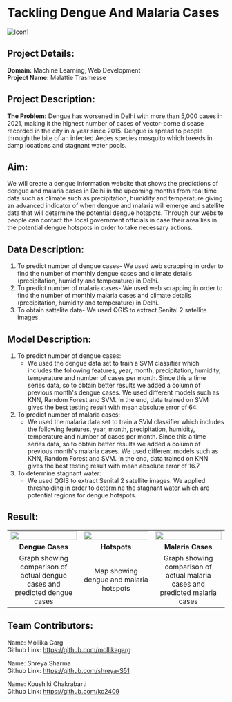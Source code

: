 # Tackling Dengue And Malaria Cases
![Icon1](https://user-images.githubusercontent.com/91798475/148276972-33566223-ee5c-4e4c-a206-aba43c456853.png)

## Project Details:
**Domain:** Machine Learning, Web Development               
**Project Name:** Malattie Trasmesse

## Project Description:
**The Problem:** 
Dengue has worsened in Delhi with more than 5,000 cases in 2021, making it the highest number of cases of vector-borne disease recorded in the city in a year since 2015. Dengue is spread to people through the bite of an infected Aedes species mosquito which breeds in damp locations and stagnant water pools.

## Aim:
We will create a dengue information website that shows the predictions of dengue and malaria cases in Delhi in the upcoming months from real time data such as climate such as precipitation, humidity and temperature giving an advanced indicator of when dengue and malaria will emerge and satellite data that will determine the potential dengue hotspots. Through our website people can contact the local government officials in case their area lies in the potential dengue hotspots in order to take necessary actions.


## Data Description:
1. To predict number of dengue cases- We used web scrapping in order to find the number of monthly dengue cases and climate details (precipitation, humidity and  temperature) in Delhi. 
2. To predict number of malaria cases- We used web scrapping in order to find the number of monthly malaria cases and climate details (precipitation, humidity and  temperature) in Delhi. 
3. To obtain sattelite data- We used QGIS to extract Senital 2 satellite images.


## Model Description:
1. To predict number of dengue cases:
      * We used the dengue data set to train a SVM classifier which includes the following features, year, month, precipitation, humidity, temperature and number of cases per         month. Since this a time series data, so to obtain better results we added a column of previous month's dengue cases. We used different models such as KNN, Random             Forest and SVM. In the end, data trained on SVM gives the best testing result with mean absolute error of 64.
2. To predict number of malaria cases:
      * We used the malaria data set to train a SVM classifier which includes the following features, year, month, precipitation, humidity, temperature and number of cases           per month. Since this a time series data, so to obtain better results we added a column of previous month's malaria cases. We used different models such as KNN,               Random Forest and SVM. In the end, data trained on KNN gives the best testing result with mean absolute error of 16.7.
3. To determine stagnant water:
      * We used QGIS to extract Senital 2 satellite images. We applied thresholding in order to determine the stagnant water which are potential regions for dengue hotspots. 
 

## Result:
<table width="100%">
<tr>
<td width="33.5%"><img src="https://user-images.githubusercontent.com/91798475/148248362-fe39e07c-54b1-4ade-a064-2adad609a34f.jpg" width="100%"/></td>
<td width="33%"><img src="https://user-images.githubusercontent.com/91798475/148247684-3d10f868-871a-49f5-8831-0b954db552a2.JPG" width="100%"/></td>
<td width="33.5%"><img src="https://user-images.githubusercontent.com/91798475/148248904-673e4264-e4a6-47b5-b1b6-cbb78b6065e7.jpg" width="100%"/></td>
</tr>
<tr>
     <td align="center" > <b>Dengue Cases</b></td>
     <td align="center" > <b>Hotspots</b></td>
     <td align="center" > <b>Malaria Cases</b></td>
</tr>
<tr>
     <td align="center" > Graph showing comparison of actual dengue cases and predicted dengue cases</td>
     <td align="center" > Map showing dengue and malaria hotspots</td>
     <td align="center" > Graph showing comparison of actual malaria cases and predicted malaria cases</td>
</tr>
</table>

## Team Contributors:
Name: Mollika Garg                                                      
Github Link: https://github.com/mollikagarg

Name: Shreya Sharma                 
Github Link: https://github.com/shreya-S51

Name: Koushiki Chakrabarti                     
Github Link: https://github.com/kc2409
